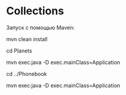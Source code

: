 # Collections

Запуск с помощью Maven:

mvn clean install

cd Planets

mvn exec:java -D exec.mainClass=Application

cd ../Phonebook

mvn exec:java -D exec.mainClass=Application
